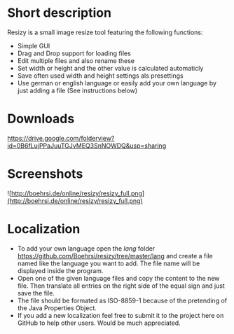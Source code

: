 # Short description #
Resizy is a small image resize tool featuring the following functions:
  * Simple GUI
  * Drag and Drop support for loading files
  * Edit multiple files and also rename these
  * Set width or height and the other value is calculated automaticly
  * Save often used width and height settings als presettings
  * Use german or english language or easily add your own language by just adding a file (See instructions below)

# Downloads #
https://drive.google.com/folderview?id=0B6fLujPPaJuuTGJvMEQ3SnNOWDQ&usp=sharing

# Screenshots #
![http://boehrsi.de/online/resizy/resizy_full.png](http://boehrsi.de/online/resizy/resizy_full.png)

# Localization #

  * To add your own language open the _lang_ folder https://github.com/Boehrsi/resizy/tree/master/lang and create a file named like the language you want to add. The file name will be displayed inside the program.
  * Open one of the given language files and copy the content to the new file. Then translate all entries on the right side of the equal sign and just save the file.
  * The file should be formated as ISO-8859-1 because of the pretending of the Java Properties Object.
  * If you add a new localization feel free to submit it to the project here on GitHub to help other users. Would be much appreciated.
